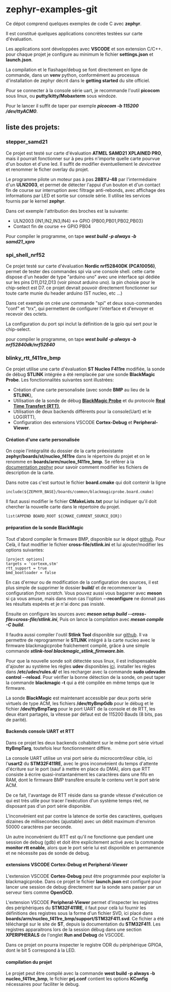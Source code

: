 # zephyr-examples-git

Ce dépot comprend quelques exemples de code C avec **zephyr**.

Il est constitué quelques applications concrètes testées sur carte d'évaluation.

Les applications sont développées avec **VSCODE** et son extension C/C++.
pour chaque projet je configure au minimum le fichier **settings.json** et **launch.json**.

La compilation et le flashage/debug se font directement en ligne de commande, 
dans un **venv** python, conformément au processus d'installation de zephyr décrit dans le **getting started** du site officiel.

Pour se connecter à la console série uart, je recommande l'outil **picocom** sous linux, ou **putty/kitty/Mobaxterm** sous windoze.

Pour le lancer il suffit de taper par exemple ***picocom -b 115200 /dev/ttyACM0***.

## liste des projets:
### stepper_samd21

Ce projet est testé sur carte d'évaluation **ATMEL SAMD21 XPLAINED PRO**, mais il pourrait fonctionner sur à peu près n'importe quelle carte pourvue d'un bouton et d'une led. Il suffit de modifier éventuellement le *devicetree* et renommer le ficher overlay du projet.

Le programme pilote un moteur pas à pas **28BYJ-48** par l'intermédiaire d'un **ULN2003**, et permet de détecter l'appui d'un bouton et d'un contact fin de course sur interruption avec filtrage anti-rebonds, avec affichage des informations par LED et sortie sur console série. Il utilise les services fournis par le kernel **zephyr**.

Dans cet exemple l'attribution des broches est la suivante:

- ULN2003 {IN1,IN2,IN3,IN4} <-> GPIO {PB00,PB01,PB02,PB03}
- Contact fin de course <-> GPIO PB04

Pour compiler le programme, on tape ***west build -p always -b samd21_xpro*** 

### spi_shell_nrf52

Ce projet testé sur carte d'évaluation **Nordic nrf52840DK (PCA10056)**, permet de tester des commandes spi via une console shell. cette carte dispose d'un header de type "arduino uno" avec une interface spi dédiée sur les pins D11,D12,D13 (voir pinout arduino uno). la pin choisie pour le chip-select est D7. ce projet devrait pouvoir directement fonctionner sur toute carte munie du header arduino (ST nucleo, etc ...)

Dans cet exemple on crée une commande "spi" et deux sous-commandes "conf" et "trx", qui permettent de configurer l'interface et d'envoyer et recevoir des octets.

La configuration du port spi inclut la définition de la gpio qui sert pour le chip-select.

pour compiler le programme, on tape ***west build -p always -b nrf52840dk/nrf52840***

### blinky_rtt_f411re_bmp

Ce projet utilise une carte d'évaluation **ST Nucleo F411re** modifiée, la sonde de débug **STLINK** intégrée a été remplacée par une sonde **BlackMagic Probe**. Les fonctionnalités suivantes sont illustrées: 

- Création d'une carte personalisée (avec sonde **BMP** au lieu de la **STLINK**),
- Utilisation de la sonde de débug **[BlackMagic Probe](https://black-magic.org/)** et du protocole **[Real Time Transfert (RTT)](https://www.segger.com/products/debug-probes/j-link/technology/about-real-time-transfer/)**,
- Utilisation de deux backends différents pour la console(Uart) et le LOG(RTT),
- Configuration des extensions VSCODE **Cortex-Debug** et **Peripheral-Viewer**.

#### Création d'une carte personalisée

On copie l'intégralité du dossier de la carte préexistante **zephyr/boards/st/nucleo_f411re** dans le répertoire du projet et on le renomme en **boards/arm/nucleo_f411re_bmp**. Se référer à la [documentation zephyr](https://docs.zephyrproject.org/latest/hardware/porting/board_porting.html#create-your-board-directory) pour savoir comment modifier les fichiers de description de la carte. 

Dans notre cas c'est surtout le fichier **board.cmake** qui doit contenir la ligne
```
include(${ZEPHYR_BASE}/boards/common/blackmagicprobe.board.cmake)
```
Il faut aussi modifier le fichier **CMakeLists.txt** pour lui indiquer qu'il doit chercher la nouvelle carte dans le répertoire du projet.

```
list(APPEND BOARD_ROOT ${CMAKE_CURRENT_SOURCE_DIR})
```

#### préparation de la sonde BlackMagic

Tout d'abord compiler le firmware BMP, disponible sur le dépot [github](https://github.com/blackmagic-debug/blackmagic/tree/main). Pour Celà, il faut modifier le fichier **cross-file/stlink.ini** et lui ajouter/modifier les options suivantes:
```
[project options]
targets = 'cortexm,stm'
rtt_support = true
bmd_bootloader = false
```
En cas d'erreur ou de modification de la configuration des sources, il est plus simple de supprimer le dossier **build/** et de recommencer la configuration *from scratch*. Vous pouvez aussi vous bagarrer avec **meson** si ça vous amuse, mais dans mon cas l'option **--reconfigure** ne donnait pas les résultats espérés et je n'ai donc pas insisté.

Ensuite on configure les sources avec ***meson setup build --cross-file=cross-file/stlink.ini***,
Puis on lance la compilation avec ***meson compile -C build***.

Il faudra aussi compiler l'outil **Stlink Tool** disponible sur [github](https://github.com/blackmagic-debug/stlink-tool]).
Il va permettre de reprogrammer le **STLINK** intégré à la carte nucleo avec le firmware blackmagicprobe fraîchement compilé, grâce à une simple commande ***stlink-tool blackmagic_stlink_firmware.bin***.

Pour que la nouvelle sonde soit détectée sous linux, il est indispensable d'ajouter au système les règles **udev** disponibles [ici](https://github.com/blackmagic-debug/blackmagic/tree/main/driver). installer les règles dans **/etc/udev/rules.d/** et les recharger avec la commande **sudo udevadm control --reload**. Pour vérifier la bonne détection de la sonde, on peut taper la commande **blackmagic -t** qui a été compilée en même temps que le firmware.

La sonde **BlackMagic** est maintenant accessible par deux ports série virtuels de type ACM, les fichiers **/dev/ttyBmpGdb** pour le débug et le fichier **/dev/ttyBmpTarg** pour le port UART de la console et de RTT, les deux étant partagés, la vitesse par défaut est de 115200 Bauds (8 bits, pas de parité).

#### Backends console UART et RTT

Dans ce projet les deux backends cohabitent sur le même port série virtuel **ttyBmpTarg**, toutefois leur fonctionnement diffère. 

La console UART utilise un vrai port série du microcontrôleur cible, ici l'**usart2** du **STM32F411RE**, avec le gros inconvénient du temps d'attente d'écriture sur le port (sauf à mettre en place du DMA), alors que RTT consiste à écrire quasi-instantanément les caractères dans une fifo en RAM, dont le firmware BMP transfère ensuite le contenu vert le port série ACM. 

De ce fait, l'avantage de RTT réside dans sa grande vitesse d'exécution ce qui est très utile pour tracer l'exécution d'un système temps réel, ne disposant pas d'un port série disponible. 

L'inconvénient est par contre la latence de sortie des caractères, quelques dizaines de millisecondes (ajustable) avec un débit maximum d'environ 50000 caractères par seconde. 

Un autre inconvénient du RTT est qu'il ne fonctionne que pendant une session de debug (gdb) et doit être explicitement activé avec la commande **monitor rtt enable**, alors que le port série lui est disponible en permanence et ne nécessite pas de sonde de debug.

#### extensions VSCODE Cortex-Debug et Peripheral-Viewer

L'extension VSCODE **Cortex-Debug** peut être programmée pour exploiter la blackmagicprobe. Dans ce projet le fichier **launch.json** est configuré pour lancer une session de debug directement sur la sonde sans passer par un serveur tiers comme **OpenOCD**. 

L'extension VSCODE **Peripheral-Viewer** permet d'inspecter les registres des périphériques du **STM32F411RE**, il faut pour celà lui fournir les définitions des registres sous la forme d'un fichier SVD, ici placé dans **boards/arm/nucleo_f411re_bmp/support/STM32F411.svd**. Ce fichier a été téléchargé sur le site de **ST**, depuis la documentation du **STM32F411**. Les registres apparaitrons lors de la session débug dans une section **XPERIPHERALS** de l'onglet **Run and Debug** de VSCODE. 

Dans ce projet on pourra inspecter le registre ODR du périphérique GPIOA, dont le bit 5 correspond à la LED.

#### compilation du projet

Le projet peut être compilé avec la commande **west build -p always -b nucleo_f411re_bmp**, le fichier **prj.conf** contient les options **KConfig** nécessaires pour faciliter le debug.
